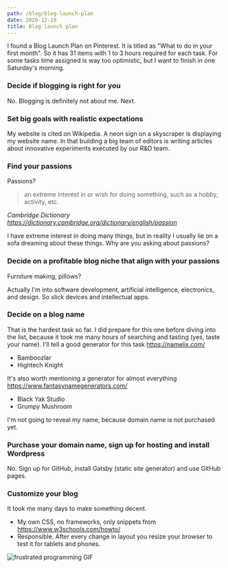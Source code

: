 ```yaml
---
path: /blog/blog-launch-plan
date: 2020-12-19
title: Blog launch plan
---
```


I found a Blog Launch Plan on Pinterest.
It is titled as "What to do in your first month".
So it has 31 items with 1 to 3 hours required for each task.
For some tasks time assigned is way too optimistic, but I want to finish in one Saturday's morning.

### Decide if blogging is right for you

No. Blogging is definitely not about me. Next.

### Set big goals with realistic expectations

My website is cited on Wikipedia.
A neon sign on a skyscraper is displaying my website name. In that building a big team of editors is writing articles about innovative experiments executed by our R&D team.

### Find your passions

Passions?

> an extreme interest in or wish for doing something, such as a hobby, activity, etc.

*Cambridge Dictionary https://dictionary.cambridge.org/dictionary/english/passion*

I have extreme interest in doing many things, but in reality I usually lie on a sofa dreaming about these things. Why are you asking about passions?

### Decide on a profitable blog niche that align with your passions

Furniture making, pillows?

Actually I'm into software development, artificial intelligence, electronics, and design. So slick devices and intellectual apps.

### Decide on a blog name

That is the hardest task so far. I did prepare for this one before diving into the list, because it took me many hours of searching and tasting (yes, taste your name). I'll tell a good generator for this task https://namelix.com/

- Bamboozlar
- Hightech Knight

It's also worth mentioning a generator for almost everything https://www.fantasynamegenerators.com/

- Black Yak Studio
- Grumpy Mushroom

I'm not going to reveal my name, because domain name is not purchased yet.

### Purchase your domain name, sign up for hosting and install Wordpress

No. Sign up for GitHub, install Gatsby (static site generator) and use GitHub pages.

### Customize your blog

It took me many days to make something decent.

- My own CSS, no frameworks, only snippets from https://www.w3schools.com/howto/
- Responsible. After every change in layout you resize your browser to test it for tablets and phones.

![frustrated programming GIF](https://media.giphy.com/media/yYSSBtDgbbRzq/giphy.gif)
